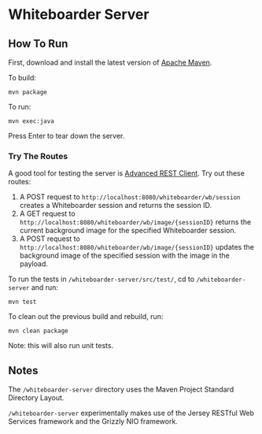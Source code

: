 Whiteboarder Server
===================

## How To Run
First, download and install the latest version of [Apache Maven](https://maven.apache.org/download.cgi).

To build:

```
mvn package
```

To run:

```
mvn exec:java
```

Press Enter to tear down the server.

### Try The Routes

A good tool for testing the server is
[Advanced REST Client](https://www.advancedrestclient.com/).
Try out these routes:

1. A POST request to `http://localhost:8080/whiteboarder/wb/session` creates
   a Whiteboarder session and returns the session ID.
2. A GET request to `http://localhost:8080/whiteboarder/wb/image/{sessionID}`
   returns the current background image for the specified Whiteboarder session.
3. A POST request to `http://localhost:8080/whiteboarder/wb/image/{sessionID}`
   updates the background image of the specified session with the image in the
   payload.

To run the tests in `/whiteboarder-server/src/test/`, cd to
`/whiteboarder-server` and run:

```
mvn test
```

To clean out the previous build and rebuild, run:

```
mvn clean package
```

Note: this will also run unit tests.

## Notes


The `/whiteboarder-server` directory uses the Maven Project Standard Directory Layout.

`/whiteboarder-server` experimentally makes use of the Jersey RESTful Web
Services framework and the Grizzly NIO framework.
